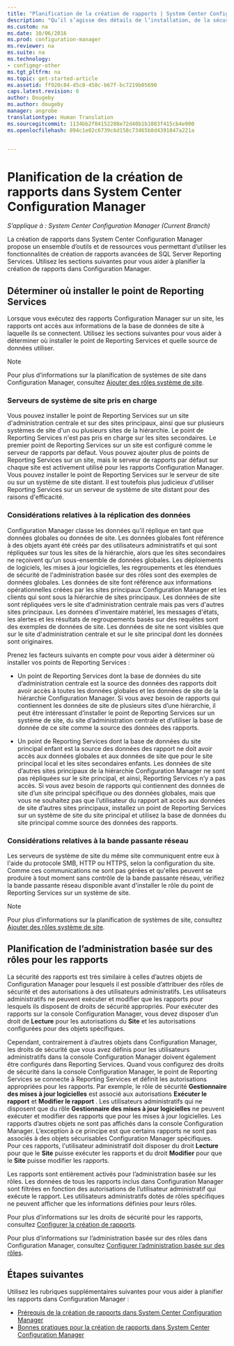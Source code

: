 ```yaml
---
title: "Planification de la création de rapports | System Center Configuration Manager"
description: "Qu’il s’agisse des détails de l’installation, de la sécurité ou de la bande passante réseau, il est important de planifier la création de rapports dans Configuration Manager."
ms.custom: na
ms.date: 10/06/2016
ms.prod: configuration-manager
ms.reviewer: na
ms.suite: na
ms.technology:
- configmgr-other
ms.tgt_pltfrm: na
ms.topic: get-started-article
ms.assetid: ff920c84-d5c8-458c-b67f-bc7219b05690
caps.latest.revision: 6
author: Dougeby
ms.author: dougeby
manager: angrobe
translationtype: Human Translation
ms.sourcegitcommit: 1134bb2f04152288e72d40b1b1083f415cb4e900
ms.openlocfilehash: 894c1e02c6739c6d158c73465b8d4391847a221a


---
```

# <a name="planning-for-reporting-in-system-center-configuration-manager"></a>Planification de la création de rapports dans System Center Configuration Manager

*S’applique à : System Center Configuration Manager (Current Branch)*

La création de rapports dans System Center Configuration Manager propose un ensemble d’outils et de ressources vous permettant d’utiliser les fonctionnalités de création de rapports avancées de SQL Server Reporting Services. Utilisez les sections suivantes pour vous aider à planifier la création de rapports dans Configuration Manager.  

##  <a name="a-namebkmkinstallreportingservicespointa-determine-where-to-install-the-reporting-services-point"></a><a name="BKMK_InstallReportingServicesPoint"></a> Déterminer où installer le point de Reporting Services  
 Lorsque vous exécutez des rapports Configuration Manager sur un site, les rapports ont accès aux informations de la base de données de site à laquelle ils se connectent. Utilisez les sections suivantes pour vous aider à déterminer où installer le point de Reporting Services et quelle source de données utiliser.  

> [!NOTE]  
>  Pour plus d’informations sur la planification de systèmes de site dans Configuration Manager, consultez [Ajouter des rôles système de site](../deploy/configure/add-site-system-roles.md).  

###  <a name="a-namebkmksupportedsiteserversa-supported-site-system-servers"></a><a name="BKMK_SupportedSiteServers"></a> Serveurs de système de site pris en charge  
 Vous pouvez installer le point de Reporting Services sur un site d'administration centrale et sur des sites principaux, ainsi que sur plusieurs systèmes de site d'un ou plusieurs sites de la hiérarchie. Le point de Reporting Services n'est pas pris en charge sur les sites secondaires. Le premier point de Reporting Services sur un site est configuré comme le serveur de rapports par défaut. Vous pouvez ajouter plus de points de Reporting Services sur un site, mais le serveur de rapports par défaut sur chaque site est activement utilisé pour les rapports Configuration Manager. Vous pouvez installer le point de Reporting Services sur le serveur de site ou sur un système de site distant. Il est toutefois plus judicieux d'utiliser Reporting Services sur un serveur de système de site distant pour des raisons d'efficacité.  

###  <a name="a-namebkmkdatareplicationa-data-replication-considerations"></a><a name="BKMK_DataReplication"></a> Considérations relatives à la réplication des données  
 Configuration Manager classe les données qu’il réplique en tant que données globales ou données de site. Les données globales font référence à des objets ayant été créés par des utilisateurs administratifs et qui sont répliquées sur tous les sites de la hiérarchie, alors que les sites secondaires ne reçoivent qu'un sous-ensemble de données globales. Les déploiements de logiciels, les mises à jour logicielles, les regroupements et les étendues de sécurité de l'administration basée sur des rôles sont des exemples de données globales. Les données de site font référence aux informations opérationnelles créées par les sites principaux Configuration Manager et les clients qui sont sous la hiérarchie de sites principaux. Les données de site sont répliquées vers le site d'administration centrale mais pas vers d'autres sites principaux. Les données d'inventaire matériel, les messages d'états, les alertes et les résultats de regroupements basés sur des requêtes sont des exemples de données de site. Les données de site ne sont visibles que sur le site d'administration centrale et sur le site principal dont les données sont originaires.  

 Prenez les facteurs suivants en compte pour vous aider à déterminer où installer vos points de Reporting Services :  

-   Un point de Reporting Services dont la base de données du site d’administration centrale est la source des données des rapports doit avoir accès à toutes les données globales et les données de site de la hiérarchie Configuration Manager. Si vous avez besoin de rapports qui contiennent les données de site de plusieurs sites d’une hiérarchie, il peut être intéressant d’installer le point de Reporting Services sur un système de site, du site d’administration centrale et d’utiliser la base de donnée de ce site comme la source des données des rapports.  

-   Un point de Reporting Services dont la base de données du site principal enfant est la source des données des rapport ne doit avoir accès aux données globales et aux données de site que pour le site principal local et les sites secondaires enfants. Les données de site d’autres sites principaux de la hiérarchie Configuration Manager ne sont pas répliquées sur le site principal, et ainsi, Reporting Services n’y a pas accès. Si vous avez besoin de rapports qui contiennent des données de site d’un site principal spécifique ou des données globales, mais que vous ne souhaitez pas que l’utilisateur du rapport ait accès aux données de site d’autres sites principaux, installez un point de Reporting Services sur un système de site du site principal et utilisez la base de données du site principal comme source des données des rapports.  

###  <a name="a-namebkmknetworkbandwidtha-network-bandwidth-considerations"></a><a name="BKMK_NetworkBandwidth"></a> Considérations relatives à la bande passante réseau  
 Les serveurs de système de site du même site communiquent entre eux à l'aide du protocole SMB, HTTP ou HTTPS, selon la configuration du site. Comme ces communications ne sont pas gérées et qu'elles peuvent se produire à tout moment sans contrôle de la bande passante réseau, vérifiez la bande passante réseau disponible avant d'installer le rôle du point de Reporting Services sur un système de site.  

> [!NOTE]  
>  Pour plus d’informations sur la planification de systèmes de site, consultez [Ajouter des rôles système de site](../deploy/configure/add-site-system-roles.md).  

##  <a name="a-namebkmkrolebaseadministrationa-planning-for-role-based-administration-for-reports"></a><a name="BKMK_RoleBaseAdministration"></a> Planification de l’administration basée sur des rôles pour les rapports  
 La sécurité des rapports est très similaire à celles d’autres objets de Configuration Manager pour lesquels il est possible d’attribuer des rôles de sécurité et des autorisations à des utilisateurs administratifs. Les utilisateurs administratifs ne peuvent exécuter et modifier que les rapports pour lesquels ils disposent de droits de sécurité appropriés. Pour exécuter des rapports sur la console Configuration Manager, vous devez disposer d’un droit de **Lecture** pour les autorisations du **Site** et les autorisations configurées pour des objets spécifiques.  

 Cependant, contrairement à d’autres objets dans Configuration Manager, les droits de sécurité que vous avez définis pour les utilisateurs administratifs dans la console Configuration Manager doivent également être configurés dans Reporting Services. Quand vous configurez des droits de sécurité dans la console Configuration Manager, le point de Reporting Services se connecte à Reporting Services et définit les autorisations appropriées pour les rapports. Par exemple, le rôle de sécurité **Gestionnaire des mises à jour logicielles** est associé aux autorisations **Exécuter le rapport** et **Modifier le rapport** . Les utilisateurs administratifs qui ne disposent que du rôle **Gestionnaire des mises à jour logicielles** ne peuvent exécuter et modifier des rapports que pour les mises à jour logicielles. Les rapports d’autres objets ne sont pas affichés dans la console Configuration Manager. L’exception à ce principe est que certains rapports ne sont pas associés à des objets sécurisables Configuration Manager spécifiques. Pour ces rapports, l'utilisateur administratif doit disposer du droit **Lecture** pour que le **Site** puisse exécuter les rapports et du droit **Modifier** pour que le **Site** puisse modifier les rapports.  

 Les rapports sont entièrement activés pour l’administration basée sur les rôles. Les données de tous les rapports inclus dans Configuration Manager sont filtrées en fonction des autorisations de l’utilisateur administratif qui exécute le rapport. Les utilisateurs administratifs dotés de rôles spécifiques ne peuvent afficher que les informations définies pour leurs rôles.  

 Pour plus d’informations sur les droits de sécurité pour les rapports, consultez [Configurer la création de rapports](configuring-reporting.md).  

 Pour plus d’informations sur l’administration basée sur des rôles dans Configuration Manager, consultez [Configurer l’administration basée sur des rôles](../deploy/configure/configure-role-based-administration.md).  

## <a name="next-steps"></a>Étapes suivantes  
 Utilisez les rubriques supplémentaires suivantes pour vous aider à planifier les rapports dans Configuration Manager :  

-   [Prérequis de la création de rapports dans System Center Configuration Manager](../../../core/servers/manage/prerequisites-for-reporting.md)  
-   [Bonnes pratiques pour la création de rapports dans System Center Configuration Manager](../../../core/servers/manage/best-practices-for-reporting.md)  



<!--HONumber=Nov16_HO1-->


